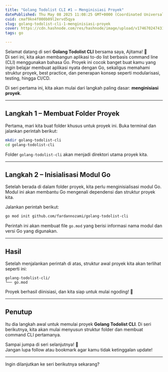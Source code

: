 ```yaml
---
title: "Golang Todolist CLI #1 – Menginisiasi Proyek"
datePublished: Thu May 08 2025 11:08:25 GMT+0000 (Coordinated Universal Time)
cuid: cmaf9kn4f000b09l2ervd5qya
slug: golang-todolist-cli-1-menginisiasi-proyek
cover: https://cdn.hashnode.com/res/hashnode/image/upload/v1746702474311/d42b68f8-235c-498d-a59e-b788b066175b.png
tags: go

---
```


Selamat datang di seri **Golang Todolist CLI** bersama saya, Ajitama! 🎉  
Di seri ini, kita akan membangun aplikasi to-do list berbasis command line (CLI) menggunakan bahasa Go. Proyek ini cocok banget buat kamu yang ingin belajar membuat aplikasi nyata dengan Go, sekaligus memahami struktur proyek, best practice, dan penerapan konsep seperti modularisasi, testing, hingga CI/CD.

Di seri pertama ini, kita akan mulai dari langkah paling dasar: **menginisiasi proyek**.

---

## Langkah 1 – Membuat Folder Proyek

Pertama, mari kita buat folder khusus untuk proyek ini. Buka terminal dan jalankan perintah berikut:

```bash
mkdir golang-todolist-cli
cd golang-todolist-cli
```

Folder `golang-todolist-cli` akan menjadi direktori utama proyek kita.

---

## Langkah 2 – Inisialisasi Modul Go

Setelah berada di dalam folder proyek, kita perlu menginisialisasi modul Go. Modul ini akan membantu Go mengenali dependensi dan struktur proyek kita.

Jalankan perintah berikut:

```bash
go mod init github.com/fardannozami/golang-todolist-cli
```

Perintah ini akan membuat file `go.mod` yang berisi informasi nama modul dan versi Go yang digunakan.

---

## Hasil

Setelah menjalankan perintah di atas, struktur awal proyek kita akan terlihat seperti ini:

```plaintext
golang-todolist-cli/
└── go.mod
```

Proyek berhasil diinisiasi, dan kita siap untuk mulai ngoding! 🚀

---

## Penutup

Itu dia langkah awal untuk memulai proyek **Golang Todolist CLI**. Di seri berikutnya, kita akan mulai menyusun struktur folder dan membuat command CLI pertamanya.

Sampai jumpa di seri selanjutnya! 👋  
Jangan lupa follow atau bookmark agar kamu tidak ketinggalan update!

---

Ingin dilanjutkan ke seri berikutnya sekarang?